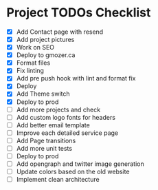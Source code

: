 # Project TODOs Checklist

- [x] Add Contact page with resend
- [x] Add project pictures
- [x] Work on SEO
- [x] Deploy to gmozer.ca
- [x] Format files
- [x] Fix linting
- [x] Add pre push hook with lint and format fix
- [x] Deploy
- [x] Add Theme switch
- [x] Deploy to prod
- [ ] Add more projects and check
- [ ] Add custom logo fonts for headers
- [ ] Add better email template
- [ ] Improve each detailed service page
- [ ] Add Page transitions
- [ ] Add more unit tests
- [ ] Deploy to prod
- [ ] Add opengraph and twitter image generation
- [ ] Update colors based on the old website
- [ ] Implement clean architecture
